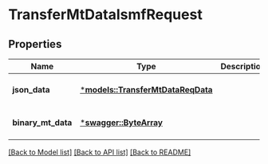 # TransferMtDataIsmfRequest

## Properties
Name | Type | Description | Notes
------------ | ------------- | ------------- | -------------
**json_data** | [***models::TransferMtDataReqData**](TransferMtDataReqData.md) |  | [optional] [default to None]
**binary_mt_data** | [***swagger::ByteArray**](file.md) |  | [optional] [default to None]

[[Back to Model list]](../README.md#documentation-for-models) [[Back to API list]](../README.md#documentation-for-api-endpoints) [[Back to README]](../README.md)


